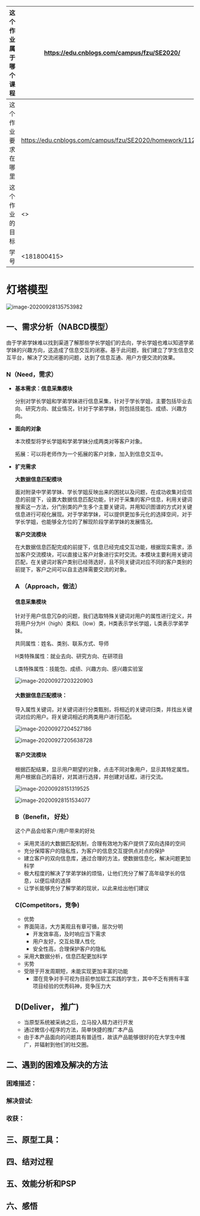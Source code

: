 | 这个作业属于哪个课程 | <https://edu.cnblogs.com/campus/fzu/SE2020/>               |
| -------------------- | ---------------------------------------------------------- |
| 这个作业要求在哪里   | <https://edu.cnblogs.com/campus/fzu/SE2020/homework/11224> |
| 这个作业的目标       | <>                                                         |
| 学号                 | <181800415>                                                |



#  																					灯塔模型



![image-20200928135753982](C:\Users\93552\AppData\Roaming\Typora\typora-user-images\image-20200928135753982.png)







## 一、需求分析（NABCD模型）

​		由于学弟学妹难以找到渠道了解那些学长学姐们的去向，学长学姐也难以知道学弟学妹的兴趣方向，这造成了信息交互的闭塞。基于此问题，我们建立了学生信息交互平台，解决了交流闭塞的问题，达到了信息互通、用户方便交流的效果。

### N（Need，需求）

- **基本需求：信息采集模块**

  分别对学长学姐和学弟学妹进行信息采集，针对于学长学姐，主要包括毕业去向、研究方向、就业情况，针对于学弟学妹，则包括技能包、成绩、兴趣方向。

- **面向的对象**

  本次模型将学长学姐和学弟学妹分成两类对等客户对象。

  拓展：可以将老师作为一个拓展的客户对象，加入到信息交互中。

- **扩充需求**

  **大数据信息匹配模块**

  ​	面对附录中学弟学妹、学长学姐反映出来的困扰以及问题，在成功收集对应信息的前提下，设置大数据信息匹配功能，针对于采集的客户信息，利用关键词搜索这一方法，分门别类的产生多个主要关键词，并用知识图谱的方式对关键信息进行可视化展现。对于学弟学妹，可以提供更加多元化的选择空间，对于学长学姐，也能够全方位的了解现阶段学弟学妹的发展情况。

  **客户交流模块**

  ​	在大数据信息匹配完成的前提下，信息已经完成交互功能，根据现实需求，添加客户交流模块，可以直接让客户对象进行实时交流。本模块主要利用关键词匹配，在关键词对客户类别已经筛选好，且不同关键词对应不同的客户类别的前提下，客户之间可以自主选择需要交流的对象。

  

  ### **A （Approach，做法）**

  #### **信息采集模块**

  针对于用户信息冗杂的问题，我们选取特殊关键词对用户的属性进行定义，并将用户分为H（high）类和L（low）类，H类表示学长学姐，L类表示学弟学妹。

  共同属性：姓名、类别、联系方式、导师

  H类特殊属性：就业去向、研究方向、在研项目

  L类特殊属性：技能包、成绩、兴趣方向、感兴趣实验室

  ![image-20200927203220903](C:\Users\93552\AppData\Roaming\Typora\typora-user-images\image-20200927203220903.png)

  #### 大数据信息匹配模块：

  导入属性关键词，对关键词进行分类甄别，将相近的关键词归类，并找出关键词对应的用户。将关键词相近的两类用户进行匹配。

  ![image-20200927204527186](C:\Users\93552\AppData\Roaming\Typora\typora-user-images\image-20200927204527186.png)

  ![image-20200927205638728](C:\Users\93552\AppData\Roaming\Typora\typora-user-images\image-20200927205638728.png)

  #### 客户交流模块

  

  根据匹配结果，显示用户期望的对象，点击不同对象用户，显示其特定属性。用户根据自己的喜好，对其进行选择，并创建对话框，进行交流。

  ![image-20200928151319525](C:\Users\93552\AppData\Roaming\Typora\typora-user-images\image-20200928151319525.png)
  
  ![image-20200928151534077](C:\Users\93552\AppData\Roaming\Typora\typora-user-images\image-20200928151534077.png)
  
  

  ### B（Benefit， 好处）

  这个产品会给客户/用户带来的好处
  
  - 采用灵活的大数据匹配机制，合理有效地为客户提供了双向选择的空间
  - 充分保障客户的隐私性，为客户的信息交互提供点对点的保护
  - 建立客户的双向信息库，通过合理的方法，使数据信息化，解决问题更加科学
  - 极大程度的解决了学弟学妹的烦恼，让他们充分了解了高年级学长的信息，以便后续的选择
  - 让学长能够充分了解学弟的现状，以此来给出他们建议
  
  ### C(Competitors，竞争)

  - 优势
  - 界面简洁，大方美观且有章可循，层次分明
    - 开发效率高，及时响应当下需求
    - 用户友好，交互处理人性化
    - 安全性高，合理保护客户的隐私
  - 采用大数据分析，信息匹配更加科学
  - 劣势
  - 受限于开发周期短，未能实现更加丰富的功能
    - 潜在竞争对手可视为目前参加软工实践的学生，其中不乏有拥有丰富项目经验的优秀码神，竞争压力大

  ## D(Deliver， 推广)
  
  - 当原型系统被采纳之后，立马投入精力进行开发
  - 通过微信小程序的方法，简单快捷的推广本产品
  - 由于本产品面向的问题具有普适性，故该产品能够很好的在大学生中推广，并辐射到他们的社交圈。
  
  
  

## 二、遇到的困难及解决的方法

### 	困难描述：





###     解决尝试:



### 	收获：

## 三、原型工具：



## 四、结对过程



## 五、效能分析和PSP



## 六、感悟